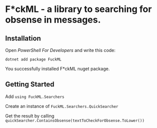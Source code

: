 # F*ckML - a library to searching for obsense in messages.
## Installation

Open _PowerShell For Developers_ and write this code:

`dotnet add package FuckML`

You successfully installed F*ckML nuget package.

## Getting Started

Add `using FuckML.Searchers`

Create an instance of `FuckML.Searchers.QuickSearcher`

Get the result by calling `quickSearcher.ContainsObsense(textToCheckForObsense.ToLower())`